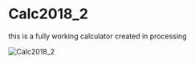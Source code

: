 # Calc2018_2
this is a fully working calculator created in processing

![Calc2018_2](https://github.com/TubularCookie22/Calc2018_2/blob/master/clac2018.png)
